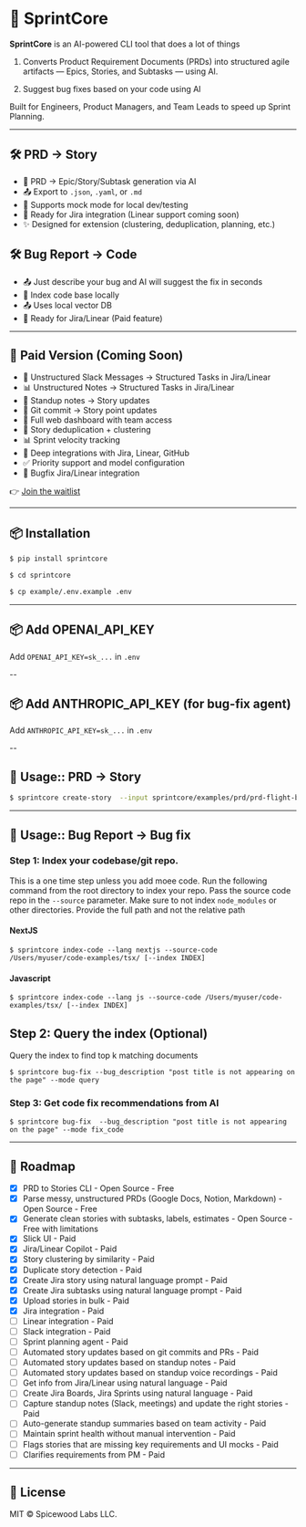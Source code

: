 # 🚀 SprintCore

**SprintCore** is an AI-powered CLI tool that does a lot of things 

1. Converts Product Requirement Documents (PRDs) into structured agile artifacts — Epics, Stories, and Subtasks — using AI.

2. Suggest bug fixes based on your code using AI

Built for Engineers, Product Managers, and Team Leads to speed up Sprint Planning.

---

## 🛠 PRD -> Story 
- 🧠 PRD → Epic/Story/Subtask generation via AI
- 📤 Export to `.json`, `.yaml`, or `.md`
- 🧪 Supports mock mode for local dev/testing
- 🔌 Ready for Jira integration (Linear support coming soon)
- ✨ Designed for extension (clustering, deduplication, planning, etc.)

## 🛠 Bug Report -> Code 
- 📤 Just describe your bug and AI will suggest the fix in seconds
- 🧠 Index code base locally
- 📤 Uses local vector DB
- 🔌 Ready for Jira/Linear (Paid feature)

---

## 💼 Paid Version (Coming Soon)
- 🧭 Unstructured Slack Messages -> Structured Tasks in Jira/Linear
- 📊 Unstructured Notes -> Structured Tasks in Jira/Linear
- 🔁 Standup notes -> Story updates
- 🔁 Git commit  -> Story point updates
- 🧭 Full web dashboard with team access
- 🔁 Story deduplication + clustering
- 📊 Sprint velocity tracking
- 🔗 Deep integrations with Jira, Linear, GitHub
- ✅ Priority support and model configuration
- 🔁 Bugfix Jira/Linear integration

👉 [Join the waitlist](https://sprintcore.ai)

---

## 📦 Installation

```bash
$ pip install sprintcore

$ cd sprintcore

$ cp example/.env.example .env
```

---

## 📦 Add OPENAI_API_KEY

Add `OPENAI_API_KEY=sk_...` in `.env`

--
## 📦 Add ANTHROPIC_API_KEY (for bug-fix agent)

Add `ANTHROPIC_API_KEY=sk_...` in `.env`

--

## 🚀 Usage:: PRD -> Story 


```bash
$ sprintcore create-story  --input sprintcore/examples/prd/prd-flight-booking.md --output stories.yaml --prompt prompt.txt
```

---
## 🚀 Usage:: Bug Report -> Bug fix


### Step 1: Index your codebase/git repo. 
This is a one time step unless you add moee code. Run the following command from the root directory to index your repo. Pass the source code repo in the `--source` parameter. Make sure to not index `node_modules` or other directories. Provide the full path and not the relative path

#### NextJS

`$ sprintcore index-code --lang nextjs --source-code /Users/myuser/code-examples/tsx/ [--index INDEX]`

#### Javascript

`$ sprintcore index-code --lang js --source-code /Users/myuser/code-examples/tsx/ [--index INDEX]`

## Step 2: Query the index (Optional)
Query the index to find top k matching documents 


`$ sprintcore bug-fix --bug_description "post title is not appearing on the page" --mode query`


### Step 3: Get code fix recommendations from AI


`$ sprintcore bug-fix  --bug_description "post title is not appearing on the page" --mode fix_code`

---

## 📌 Roadmap

- [x] PRD to Stories CLI - Open Source - Free
- [x] Parse messy, unstructured PRDs (Google Docs, Notion, Markdown) - Open Source - Free
- [x] Generate clean stories with subtasks, labels, estimates - Open Source - Free with limitations
- [x] Slick UI - Paid
- [x] Jira/Linear Copilot - Paid
- [x] Story clustering by similarity - Paid
- [x] Duplicate story detection  - Paid
- [x] Create Jira story using natural language prompt - Paid
- [x] Create Jira subtasks using natural language prompt - Paid
- [x] Upload stories in bulk - Paid
- [x] Jira integration - Paid
- [ ] Linear integration - Paid
- [ ] Slack integration - Paid
- [ ] Sprint planning agent - Paid
- [ ] Automated story updates based on git commits and PRs - Paid
- [ ] Automated story updates based on standup notes - Paid
- [ ] Automated story updates based on standup voice recordings - Paid
- [ ] Get info from Jira/Linear using natural language - Paid
- [ ] Create Jira Boards, Jira Sprints using natural language - Paid
- [ ] Capture standup notes (Slack, meetings) and update the right stories - Paid
- [ ] Auto-generate standup summaries based on team activity - Paid
- [ ] Maintain sprint health without manual intervention - Paid
- [ ] Flags stories that are missing key requirements and UI mocks - Paid
- [ ] Clarifies requirements from PM - Paid

---

## 📝 License

MIT © Spicewood Labs LLC.
